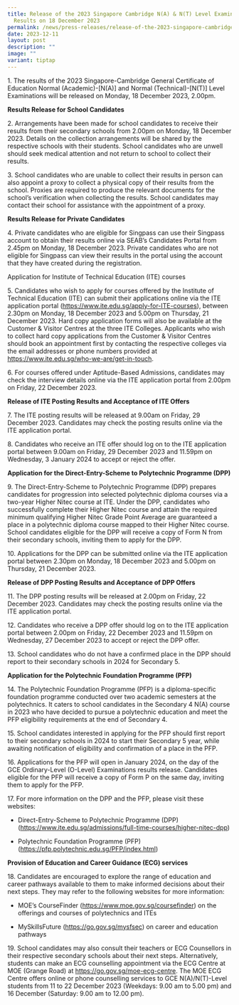 ```yaml
---
title: Release of the 2023 Singapore Cambridge N(A) & N(T) Level Examination
  Results on 18 December 2023
permalink: /news/press-releases/release-of-the-2023-singapore-cambridge-na-nt-level-examination-results/
date: 2023-12-11
layout: post
description: ""
image: ""
variant: tiptap
---
```

<p>1. The results of the 2023 Singapore-Cambridge General Certificate of
Education Normal (Academic)-[N(A)] and Normal (Technical)-[N(T)] Level
Examinations will be released on Monday, 18 December 2023, 2.00pm.</p>
<p><strong>Results Release for School Candidates</strong>
</p>
<p>2. Arrangements have been made for school candidates to receive their
results from their secondary schools from 2.00pm on Monday, 18 December
2023. Details on the collection arrangements will be shared by the respective
schools with their students. School candidates who are unwell should seek
medical attention and not return to school to collect their results. &nbsp;</p>
<p>3. School candidates who are unable to collect their results in person
can also appoint a proxy to collect a physical copy of their results from
the school. Proxies are required to produce the relevant documents for
the school’s verification when collecting the results. School candidates
may contact their school for assistance with the appointment of a proxy.</p>
<p><strong>Results Release for Private Candidates</strong>
</p>
<p>4. Private candidates who are eligible for Singpass can use their Singpass
account to obtain their results online via SEAB’s Candidates Portal from
2.45pm on Monday, 18 December 2023. Private candidates who are not eligible
for Singpass can view their results in the portal using the account that
they have created during the registration.</p>
<p>Application for Institute of Technical Education (ITE) courses</p>
<p>5. Candidates who wish to apply for courses offered by the Institute of
Technical Education (ITE) can submit their applications online via the
ITE application portal (<a href="https://www.ite.edu.sg/apply-for-ITE-courses" rel="noopener noreferrer nofollow" target="_blank">https://www.ite.edu.sg/apply-for-ITE-courses</a>),
between 2.30pm on Monday, 18 December 2023 and 5.00pm on Thursday, 21 December
2023. Hard copy application forms will also be available at the Customer
&amp; Visitor Centres at the three ITE Colleges. Applicants who wish to
collect hard copy applications from the Customer &amp; Visitor Centres
should book an appointment first by contacting the respective colleges
via the email addresses or phone numbers provided at <a href="https://www.ite.edu.sg/who-we-are/get-in-touch" rel="noopener noreferrer nofollow" target="_blank">https://www.ite.edu.sg/who-we-are/get-in-touch</a>.</p>
<p>6. For courses offered under Aptitude-Based Admissions, candidates may
check the interview details online via the ITE application portal from
2.00pm on Friday, 22 December 2023.</p>
<p><strong>Release of ITE Posting Results and Acceptance of ITE Offers</strong>
</p>
<p>7.&nbsp;The ITE posting results will be released at 9.00am on Friday,
29 December 2023. Candidates may check the posting results online via the
ITE application portal.</p>
<p>8. Candidates who receive an ITE offer should log on to the ITE application
portal between 9.00am on Friday, 29 December 2023 and 11.59pm on Wednesday,
3 January 2024 to accept or reject the offer.</p>
<p><strong>Application for the Direct-Entry-Scheme to Polytechnic Programme (DPP)</strong>
</p>
<p>9.&nbsp;The Direct-Entry-Scheme to Polytechnic Programme (DPP) prepares
candidates for progression into selected polytechnic diploma courses via
a two-year Higher Nitec course at ITE. Under the DPP, candidates who successfully
complete their Higher Nitec course and attain the required minimum qualifying
Higher Nitec Grade Point Average are guaranteed a place in a polytechnic
diploma course mapped to their Higher Nitec course. School candidates eligible
for the DPP will receive a copy of Form N from their secondary schools,
inviting them to apply for the DPP.</p>
<p>10. Applications for the DPP can be submitted online via the ITE application
portal between 2.30pm on Monday, 18 December 2023 and 5.00pm on Thursday,
21 December 2023. &nbsp;</p>
<p><strong>Release of DPP Posting Results and Acceptance of DPP Offers</strong>
</p>
<p>11.&nbsp;The DPP posting results will be released at 2.00pm on Friday,
22 December 2023. Candidates may check the posting results online via the
ITE application portal.</p>
<p>12. Candidates who receive a DPP offer should log on to the ITE application
portal between 2.00pm on Friday, 22 December 2023 and 11.59pm on Wednesday,
27 December 2023 to accept or reject the DPP offer.</p>
<p>13. School candidates who do not have a confirmed place in the DPP should
report to their secondary schools in 2024 for Secondary 5.</p>
<p><strong>Application for the Polytechnic Foundation Programme (PFP)</strong>
</p>
<p>14.&nbsp;The Polytechnic Foundation Programme (PFP) is a diploma-specific
foundation programme conducted over two academic semesters at the polytechnics.
It caters to school candidates in the Secondary 4 N(A) course in 2023 who
have decided to pursue a polytechnic education and meet the PFP eligibility
requirements at the end of Secondary 4.</p>
<p>15. School candidates interested in applying for the PFP should first
report to their secondary schools in 2024 to start their Secondary&nbsp;5
year, while awaiting notification of eligibility and confirmation of a
place in the PFP.</p>
<p>16. Applications for the PFP will open in January 2024, on the day of
the GCE Ordinary-Level (O-Level) Examinations results release. Candidates
eligible for the PFP will receive a copy of Form P on the same day, inviting
them to apply for the PFP.</p>
<p>17. For more information on the DPP and the PFP, please visit these websites:</p>
<ul data-tight="true" class="tight">
<li>
<p>Direct-Entry-Scheme to Polytechnic Programme (DPP) (<a href="https://www.ite.edu.sg/admissions/full-time-courses/higher-nitec-dpp" rel="noopener noreferrer nofollow" target="_blank">https://www.ite.edu.sg/admissions/full-time-courses/higher-nitec-dpp</a>)</p>
</li>
<li>
<p>Polytechnic Foundation Programme (PFP) (<a href="https://pfp.polytechnic.edu.sg/PFP/index.html" rel="noopener noreferrer nofollow" target="_blank">https://pfp.polytechnic.edu.sg/PFP/index.html</a>)</p>
</li>
</ul>
<p><strong>Provision of Education and Career Guidance (ECG) services</strong>
</p>
<p>18. Candidates are encouraged to explore the range of education and career
pathways available to them to make informed decisions about their next
steps. They may refer to the following websites for more information:</p>
<ul data-tight="true" class="tight">
<li>
<p>MOE’s CourseFinder (<a href="https://www.moe.gov.sg/coursefinder" rel="noopener noreferrer nofollow" target="_blank">https://www.moe.gov.sg/coursefinder</a>)
on the offerings and courses of polytechnics and ITEs</p>
</li>
<li>
<p>MySkillsFuture (<a href="https://go.gov.sg/mysfsec" rel="noopener noreferrer nofollow" target="_blank">https://go.gov.sg/mysfsec</a>) on career
and education pathways</p>
</li>
</ul>
<p>19. School candidates may also consult their teachers or ECG Counsellors
in their respective secondary schools about their next steps. Alternatively,
students can make an ECG counselling appointment via the ECG Centre at
MOE (Grange Road) at&nbsp;<a href="https://go.gov.sg/moe-ecg-centre" rel="noopener noreferrer nofollow" target="_blank">https://go.gov.sg/moe-ecg-centre</a>.
The MOE ECG Centre offers online or phone counselling services to GCE N(A)/N(T)-Level
students from&nbsp;11 to 22 December 2023 (Weekdays: 9.00 am to 5.00 pm)
and 16&nbsp;December&nbsp;(Saturday: 9.00 am to 12.00 pm).</p>